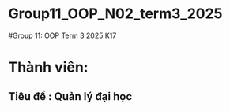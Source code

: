 # Group11_OOP_N02_term3_2025
#Group 11: OOP Term 3 2025 K17
# Thành viên:

## Tiêu đề : Quản lý đại học
